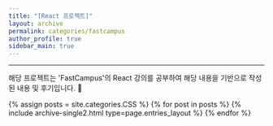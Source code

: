 ```yaml
---
title: "[React 프로젝트]"
layout: archive
permalink: categories/fastcampus
author_profile: true
sidebar_main: true
---
```


<!-- 공백이 포함되어 있는 카테고리 이름의 경우 site.categories.['a b c'] 이런식으로! -->

***

해당 프로젝트는 'FastCampus'의 React 강의를 공부하여 해당 내용을 기반으로 작성된 내용 및 후기입니다. 🥰

{% assign posts = site.categories.CSS %}
{% for post in posts %} {% include archive-single2.html type=page.entries_layout %} {% endfor %}